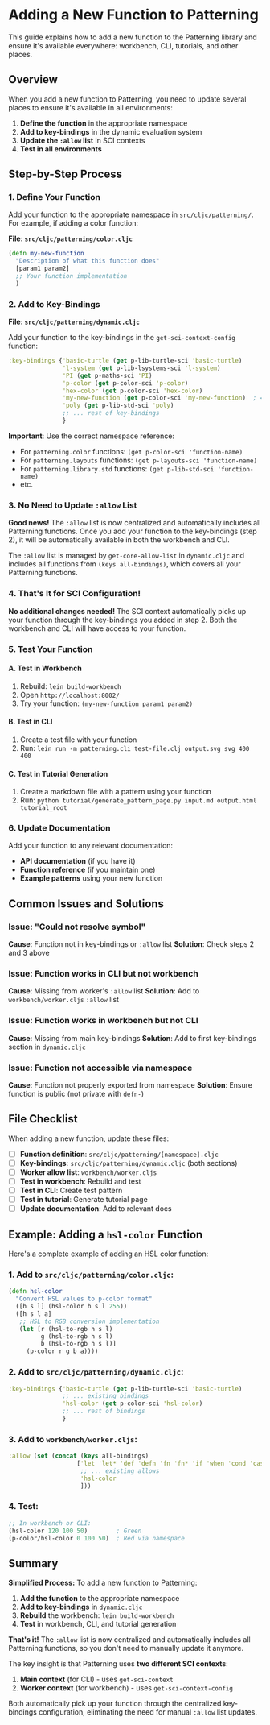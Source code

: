 # Adding a New Function to Patterning

This guide explains how to add a new function to the Patterning library and ensure it's available everywhere: workbench, CLI, tutorials, and other places.

## Overview

When you add a new function to Patterning, you need to update several places to ensure it's available in all environments:

1. **Define the function** in the appropriate namespace
2. **Add to key-bindings** in the dynamic evaluation system
3. **Update the `:allow` list** in SCI contexts
4. **Test in all environments**

## Step-by-Step Process

### 1. Define Your Function

Add your function to the appropriate namespace in `src/cljc/patterning/`. For example, if adding a color function:

**File: `src/cljc/patterning/color.cljc`**
```clojure
(defn my-new-function
  "Description of what this function does"
  [param1 param2]
  ;; Your function implementation
  )
```

### 2. Add to Key-Bindings

**File: `src/cljc/patterning/dynamic.cljc`**

Add your function to the key-bindings in the `get-sci-context-config` function:

```clojure
:key-bindings {'basic-turtle (get p-lib-turtle-sci 'basic-turtle)
               'l-system (get p-lib-lsystems-sci 'l-system)
               'PI (get p-maths-sci 'PI)
               'p-color (get p-color-sci 'p-color)
               'hex-color (get p-color-sci 'hex-color)
               'my-new-function (get p-color-sci 'my-new-function)  ; ← Add this line
               'poly (get p-lib-std-sci 'poly)
               ;; ... rest of key-bindings
               }
```

**Important**: Use the correct namespace reference:
- For `patterning.color` functions: `(get p-color-sci 'function-name)`
- For `patterning.layouts` functions: `(get p-layouts-sci 'function-name)`
- For `patterning.library.std` functions: `(get p-lib-std-sci 'function-name)`
- etc.

### 3. No Need to Update `:allow` List

**Good news!** The `:allow` list is now centralized and automatically includes all Patterning functions. Once you add your function to the key-bindings (step 2), it will be automatically available in both the workbench and CLI.

The `:allow` list is managed by `get-core-allow-list` in `dynamic.cljc` and includes all functions from `(keys all-bindings)`, which covers all your Patterning functions.

### 4. That's It for SCI Configuration!

**No additional changes needed!** The SCI context automatically picks up your function through the key-bindings you added in step 2. Both the workbench and CLI will have access to your function.

### 5. Test Your Function

#### A. Test in Workbench
1. Rebuild: `lein build-workbench`
2. Open `http://localhost:8002/`
3. Try your function: `(my-new-function param1 param2)`

#### B. Test in CLI
1. Create a test file with your function
2. Run: `lein run -m patterning.cli test-file.clj output.svg svg 400 400`

#### C. Test in Tutorial Generation
1. Create a markdown file with a pattern using your function
2. Run: `python tutorial/generate_pattern_page.py input.md output.html tutorial_root`

### 6. Update Documentation

Add your function to any relevant documentation:

- **API documentation** (if you have it)
- **Function reference** (if you maintain one)
- **Example patterns** using your new function

## Common Issues and Solutions

### Issue: "Could not resolve symbol"
**Cause**: Function not in key-bindings or `:allow` list
**Solution**: Check steps 2 and 3 above

### Issue: Function works in CLI but not workbench
**Cause**: Missing from worker's `:allow` list
**Solution**: Add to `workbench/worker.cljs` `:allow` list

### Issue: Function works in workbench but not CLI
**Cause**: Missing from main key-bindings
**Solution**: Add to first key-bindings section in `dynamic.cljc`

### Issue: Function not accessible via namespace
**Cause**: Function not properly exported from namespace
**Solution**: Ensure function is public (not private with `defn-`)

## File Checklist

When adding a new function, update these files:

- [ ] **Function definition**: `src/cljc/patterning/[namespace].cljc`
- [ ] **Key-bindings**: `src/cljc/patterning/dynamic.cljc` (both sections)
- [ ] **Worker allow list**: `workbench/worker.cljs`
- [ ] **Test in workbench**: Rebuild and test
- [ ] **Test in CLI**: Create test pattern
- [ ] **Test in tutorial**: Generate tutorial page
- [ ] **Update documentation**: Add to relevant docs

## Example: Adding a `hsl-color` Function

Here's a complete example of adding an HSL color function:

### 1. Add to `src/cljc/patterning/color.cljc`:
```clojure
(defn hsl-color
  "Convert HSL values to p-color format"
  ([h s l] (hsl-color h s l 255))
  ([h s l a]
   ;; HSL to RGB conversion implementation
   (let [r (hsl-to-rgb h s l)
         g (hsl-to-rgb h s l) 
         b (hsl-to-rgb h s l)]
     (p-color r g b a))))
```

### 2. Add to `src/cljc/patterning/dynamic.cljc`:
```clojure
:key-bindings {'basic-turtle (get p-lib-turtle-sci 'basic-turtle)
               ;; ... existing bindings
               'hsl-color (get p-color-sci 'hsl-color)
               ;; ... rest of bindings
               }
```

### 3. Add to `workbench/worker.cljs`:
```clojure
:allow (set (concat (keys all-bindings)
                   ['let 'let* 'def 'defn 'fn 'fn* 'if 'when 'cond 'case 'do '-> '->>
                    ;; ... existing allows
                    'hsl-color
                    ]))
```

### 4. Test:
```clojure
;; In workbench or CLI:
(hsl-color 120 100 50)        ; Green
(p-color/hsl-color 0 100 50)  ; Red via namespace
```

## Summary

**Simplified Process:** To add a new function to Patterning:

1. **Add the function** to the appropriate namespace
2. **Add to key-bindings** in `dynamic.cljc` 
3. **Rebuild** the workbench: `lein build-workbench`
4. **Test** in workbench, CLI, and tutorial generation

**That's it!** The `:allow` list is now centralized and automatically includes all Patterning functions, so you don't need to manually update it anymore.

The key insight is that Patterning uses **two different SCI contexts**:
1. **Main context** (for CLI) - uses `get-sci-context`
2. **Worker context** (for workbench) - uses `get-sci-context-config`

Both automatically pick up your function through the centralized key-bindings configuration, eliminating the need for manual `:allow` list updates.
